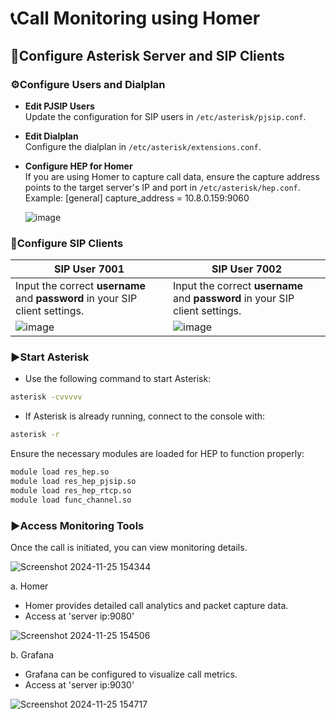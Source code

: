 # 📞**Call Monitoring using Homer**

## 🔧**Configure Asterisk Server and SIP Clients**

### ⚙️**Configure Users and Dialplan**
- **Edit PJSIP Users**  
  Update the configuration for SIP users in `/etc/asterisk/pjsip.conf`.

- **Edit Dialplan**  
  Configure the dialplan in `/etc/asterisk/extensions.conf`.

- **Configure HEP for Homer**  
  If you are using Homer to capture call data, ensure the capture address points to the target server's IP and port in `/etc/asterisk/hep.conf`.  
  Example:  [general] capture_address = 10.8.0.159:9060

  ![image](https://github.com/user-attachments/assets/2ac9f8a9-d184-4b9f-89e2-80e1d944b4f1)

### 🔗**Configure SIP Clients**

| SIP User 7001                                                                 | SIP User 7002                                                                 |
|-------------------------------------------------------------------------------|-------------------------------------------------------------------------------|
| Input the correct **username** and **password** in your SIP client settings.  | Input the correct **username** and **password** in your SIP client settings. |
| ![image](https://github.com/user-attachments/assets/259d4f0c-8cda-46d9-a5be-a3762956a33d) | ![image](https://github.com/user-attachments/assets/f66a4124-58f7-4a87-bc7f-62213be76f59) |



### ▶️**Start Asterisk**
- Use the following command to start Asterisk:
```bash
asterisk -cvvvvv
```
- If Asterisk is already running, connect to the console with:
```bash
asterisk -r
```
Ensure the necessary modules are loaded for HEP to function properly:
```bash
module load res_hep.so
module load res_hep_pjsip.so
module load res_hep_rtcp.so
module load func_channel.so
```

### ▶️**Access Monitoring Tools**
Once the call is initiated, you can view monitoring details.

![Screenshot 2024-11-25 154344](https://github.com/user-attachments/assets/6e8e1e85-f6a2-47d7-970a-30d1254299bb)

a. Homer
- Homer provides detailed call analytics and packet capture data.
- Access at 'server ip:9080'
  
![Screenshot 2024-11-25 154506](https://github.com/user-attachments/assets/ee822d65-b394-4158-b4fe-b2b57c6a18e0)

b. Grafana
- Grafana can be configured to visualize call metrics.
- Access at 'server ip:9030'
  
![Screenshot 2024-11-25 154717](https://github.com/user-attachments/assets/21252ac7-7918-4496-9a54-bbfe033e2dd1)

